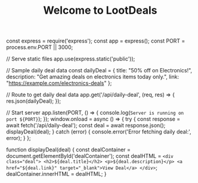 <!DOCTYPE html>
<html lang="en">
<head>
    <meta charset="UTF-8">
    <meta name="viewport" content="width=device-width, initial-scale=1.0">
    <title>LootDeals</title>
    <link rel="stylesheet" href="style.css">
</head>
<body>
    <header>
        <h1>Welcome to LootDeals</h1>
    </header>
    <main>
        <div id="dealContainer"></div>
    </main>
    <footer>
        <!-- Footer content here -->
    </footer>
    <script src="script.js"></script>
</body>
</html>
const express = require('express');
const app = express();
const PORT = process.env.PORT || 3000;

// Serve static files
app.use(express.static('public'));

// Sample daily deal data
const dailyDeal = {
    title: "50% off on Electronics!",
    description: "Get amazing deals on electronics items today only.",
    link: "https://example.com/electronics-deals"
};

// Route to get daily deal data
app.get('/api/daily-deal', (req, res) => {
    res.json(dailyDeal);
});

// Start server
app.listen(PORT, () => {
    console.log(`Server is running on port ${PORT}`);
});
window.onload = async () => {
    try {
        const response = await fetch('/api/daily-deal');
        const deal = await response.json();
        displayDeal(deal);
    } catch (error) {
        console.error('Error fetching daily deal:', error);
    }
};

function displayDeal(deal) {
    const dealContainer = document.getElementById('dealContainer');
    const dealHTML = `
        <div class="deal">
            <h2>${deal.title}</h2>
            <p>${deal.description}</p>
            <a href="${deal.link}" target="_blank">View Deal</a>
        </div>
    `;
    dealContainer.innerHTML = dealHTML;
}
